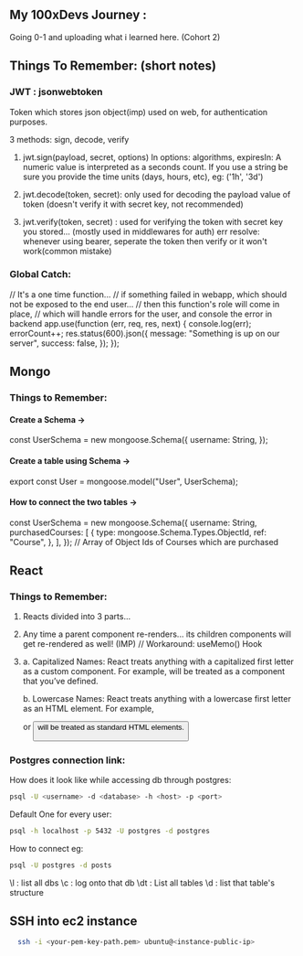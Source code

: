 ## My 100xDevs Journey :

Going 0-1 and uploading what i learned here. (Cohort 2)

## Things To Remember: (short notes)

### JWT : jsonwebtoken

Token which stores json object(imp) used on web, for authentication purposes.

3 methods: sign, decode, verify

1. jwt.sign(payload, secret, options)
   In options: algorithms,
   expiresIn: A numeric value is interpreted as a seconds count. If you use a string be sure you provide the time units (days, hours, etc), eg: ('1h', '3d')

2. jwt.decode(token, secret): only used for decoding the payload value of token (doesn't verify it with secret key, not recommended)

3. jwt.verify(token, secret) : used for verifying the token with secret key you stored... (mostly used in middlewares for auth)
   err resolve: whenever using bearer, seperate the token then verify or it won't work(common mistake)

### Global Catch:

  // It's a one time function...
  // if something failed in webapp, which should not be exposed to the end user...
  // then this function's role will come in place,
  // which will handle errors for the user, and console the error in backend
  app.use(function (err, req, res, next) {
    console.log(err);
    errorCount++;
    res.status(600).json({
      message: "Something is up on our server",
      success: false,
    });
  });

## Mongo

### Things to Remember: 

  #### Create a Schema -> 
  const UserSchema = new mongoose.Schema({
    username: String,
  }); 

  #### Create a table using Schema -> 
  export const User = mongoose.model("User", UserSchema);

  #### How to connect the two tables -> 
  const UserSchema = new mongoose.Schema({
  username: String,
  purchasedCourses: [
    {
      type: mongoose.Schema.Types.ObjectId,
      ref: "Course",
    },
  ],
});
  // Array of Object Ids of Courses which are purchased

## React

### Things to Remember:

1. Reacts divided into 3 parts...

2. Any time a parent component re-renders... its children components will get re-rendered as well! (IMP) // Workaround: useMemo() Hook

3. a. Capitalized Names: React treats anything with a capitalized first letter as a custom component. For example, <CustomButton /> will be treated as a component that you’ve defined.

   b. Lowercase Names: React treats anything with a lowercase first letter as an HTML element. For example, <div> or <button> will be treated as standard HTML elements.


### Postgres connection link: 

How does it look like while accessing db through postgres: 
```bash
psql -U <username> -d <database> -h <host> -p <port>

```

Default One for every user:
```bash
psql -h localhost -p 5432 -U postgres -d postgres 
```

How to connect eg:
```bash
psql -U postgres -d posts
```

\l : list all dbs
\c <dbname> : log onto that db
\dt : List all tables
\d <tablename> : list that table's structure

## SSH into ec2 instance

```bash
  ssh -i <your-pem-key-path.pem> ubuntu@<instance-public-ip>
```